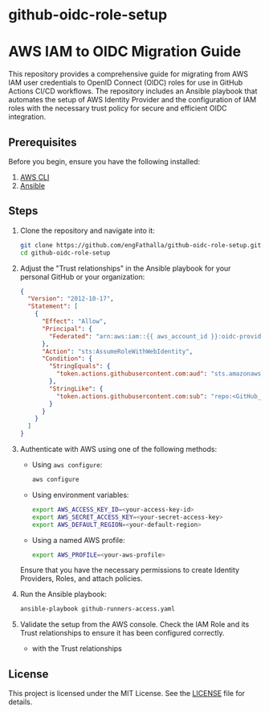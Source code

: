 # github-oidc-role-setup

# AWS IAM to OIDC Migration Guide

This repository provides a comprehensive guide for migrating from AWS IAM user credentials to OpenID Connect (OIDC) roles for use in GitHub Actions CI/CD workflows. The repository includes an Ansible playbook that automates the setup of AWS Identity Provider and the configuration of IAM roles with the necessary trust policy for secure and efficient OIDC integration.

## Prerequisites

Before you begin, ensure you have the following installed:

1. [AWS CLI](https://aws.amazon.com/cli/)
2. [Ansible](https://docs.ansible.com/ansible/latest/installation_guide/intro_installation.html)

## Steps

1. Clone the repository and navigate into it:
    ```bash
    git clone https://github.com/engFathalla/github-oidc-role-setup.git
    cd github-oidc-role-setup
    ```

2. Adjust the "Trust relationships" in the Ansible playbook for your personal GitHub or your organization:
    ```json
    {
      "Version": "2012-10-17",
      "Statement": [
        {
          "Effect": "Allow",
          "Principal": {
            "Federated": "arn:aws:iam::{{ aws_account_id }}:oidc-provider/token.actions.githubusercontent.com"
          },
          "Action": "sts:AssumeRoleWithWebIdentity",
          "Condition": {
            "StringEquals": {
              "token.actions.githubusercontent.com:aud": "sts.amazonaws.com"
            },
            "StringLike": {
              "token.actions.githubusercontent.com:sub": "repo:<GitHub_(User/Organization)_Name>/*:*"
            }
          }
        }
      ]
    }
    ```

3. Authenticate with AWS using one of the following methods:
    - Using `aws configure`:
      ```bash
      aws configure
      ```
    - Using environment variables:
      ```bash
      export AWS_ACCESS_KEY_ID=<your-access-key-id>
      export AWS_SECRET_ACCESS_KEY=<your-secret-access-key>
      export AWS_DEFAULT_REGION=<your-default-region>
      ```
    - Using a named AWS profile:
      ```bash
      export AWS_PROFILE=<your-aws-profile>
      ```

    Ensure that you have the necessary permissions to create Identity Providers, Roles, and attach policies.

4. Run the Ansible playbook:
    ```bash
    ansible-playbook github-runners-access.yaml
    ```

5. Validate the setup from the AWS console. Check the IAM Role and its Trust relationships to ensure it has been configured correctly.
    - <Placeholder to put a screenshot for the IAM Role> with the Trust relationships

## License

This project is licensed under the MIT License. See the [LICENSE](LICENSE) file for details.

